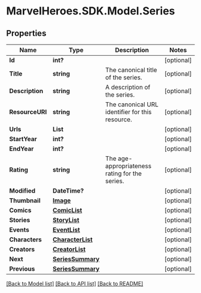 # MarvelHeroes.SDK.Model.Series
## Properties

Name | Type | Description | Notes
------------ | ------------- | ------------- | -------------
**Id** | **int?** |  | [optional] 
**Title** | **string** | The canonical title of the series. | [optional] 
**Description** | **string** | A description of the series. | [optional] 
**ResourceURI** | **string** | The canonical URL identifier for this resource. | [optional] 
**Urls** | **List** |  | [optional] 
**StartYear** | **int?** |  | [optional] 
**EndYear** | **int?** |  | [optional] 
**Rating** | **string** | The age-appropriateness rating for the series. | [optional] 
**Modified** | **DateTime?** |  | [optional] 
**Thumbnail** | [**Image**](Image.md) |  | [optional] 
**Comics** | [**ComicList**](ComicList.md) |  | [optional] 
**Stories** | [**StoryList**](StoryList.md) |  | [optional] 
**Events** | [**EventList**](EventList.md) |  | [optional] 
**Characters** | [**CharacterList**](CharacterList.md) |  | [optional] 
**Creators** | [**CreatorList**](CreatorList.md) |  | [optional] 
**Next** | [**SeriesSummary**](SeriesSummary.md) |  | [optional] 
**Previous** | [**SeriesSummary**](SeriesSummary.md) |  | [optional] 

[[Back to Model list]](../README.md#documentation-for-models) [[Back to API list]](../README.md#documentation-for-api-endpoints) [[Back to README]](../README.md)

